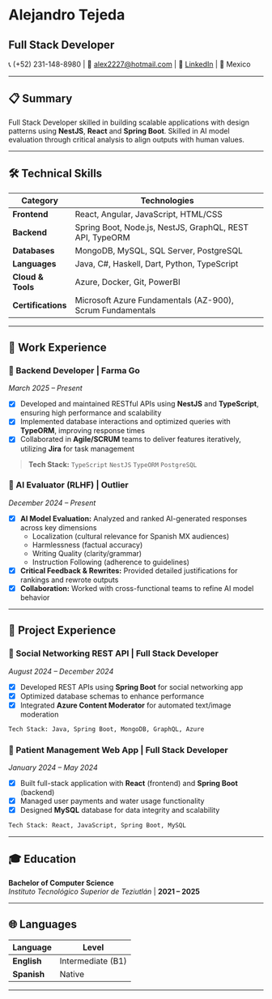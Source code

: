 # Alejandro Tejeda
## Full Stack Developer

📞 (+52) 231-148-8980 | 📧 alex2227@hotmail.com | 🔗 [LinkedIn](https://linkedin.com/in/your-profile) | 📍 Mexico

---

## 📋 Summary

Full Stack Developer skilled in building scalable applications with design patterns using **NestJS**, **React** and **Spring Boot**. Skilled in AI model evaluation through critical analysis to align outputs with human values.

---

## 🛠️ Technical Skills

| Category | Technologies |
|----------|-------------|
| **Frontend** | React, Angular, JavaScript, HTML/CSS |
| **Backend** | Spring Boot, Node.js, NestJS, GraphQL, REST API, TypeORM |
| **Databases** | MongoDB, MySQL, SQL Server, PostgreSQL |
| **Languages** | Java, C#, Haskell, Dart, Python, TypeScript |
| **Cloud & Tools** | Azure, Docker, Git, PowerBI |
| **Certifications** | Microsoft Azure Fundamentals (AZ-900), Scrum Fundamentals |

---

## 💼 Work Experience

### 🚀 Backend Developer | **Farma Go**
*March 2025 – Present*

- [x] Developed and maintained RESTful APIs using **NestJS** and **TypeScript**, ensuring high performance and scalability
- [x] Implemented database interactions and optimized queries with **TypeORM**, improving response times
- [x] Collaborated in **Agile/SCRUM** teams to deliver features iteratively, utilizing **Jira** for task management

> **Tech Stack:** `TypeScript` `NestJS` `TypeORM` `PostgreSQL`

### 🤖 AI Evaluator (RLHF) | **Outlier**
*December 2024 – Present*

- [x] **AI Model Evaluation:** Analyzed and ranked AI-generated responses across key dimensions
  - Localization (cultural relevance for Spanish MX audiences)
  - Harmlessness (factual accuracy)
  - Writing Quality (clarity/grammar)
  - Instruction Following (adherence to guidelines)
- [x] **Critical Feedback & Rewrites:** Provided detailed justifications for rankings and rewrote outputs
- [x] **Collaboration:** Worked with cross-functional teams to refine AI model behavior

---

## 🚀 Project Experience

### 📱 Social Networking REST API | **Full Stack Developer**
*August 2024 – December 2024*

- [x] Developed REST APIs using **Spring Boot** for social networking app
- [x] Optimized database schemas to enhance performance
- [x] Integrated **Azure Content Moderator** for automated text/image moderation

```bash
Tech Stack: Java, Spring Boot, MongoDB, GraphQL, Azure
```

### 🏥 Patient Management Web App | **Full Stack Developer**
*January 2024 – May 2024*

- [x] Built full-stack application with **React** (frontend) and **Spring Boot** (backend)
- [x] Managed user payments and water usage functionality
- [x] Designed **MySQL** database for data integrity and scalability

```bash
Tech Stack: React, JavaScript, Spring Boot, MySQL
```

---

## 🎓 Education

**Bachelor of Computer Science**  
*Instituto Tecnológico Superior de Teziutlán* | **2021 – 2025**

---

## 🌐 Languages

| Language | Level |
|----------|-------|
| **English** | Intermediate (B1) |
| **Spanish** | Native |

---
